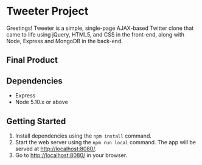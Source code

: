# Tweeter Project

Greetings! Tweeter is a simple, single-page AJAX-based Twitter clone that came to life using jQuery, HTML5, and CSS in the front-end, along with Node, Express and MongoDB in the back-end.

## Final Product


## Dependencies

- Express
- Node 5.10.x or above

## Getting Started

1. Install dependencies using the `npm install` command.
2. Start the web server using the `npm run local` command. The app will be served at <http://localhost:8080/>.
3. Go to <http://localhost:8080/> in your browser.
